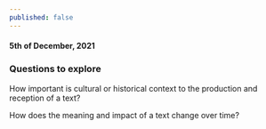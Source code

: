 ```yaml
---
published: false
---
```

#### 5th of December, 2021

### Questions to explore

How important is cultural or historical context to the production and reception of a text?

How does the meaning and impact of a text change over time? 

